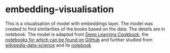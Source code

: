# embedding-visualisation
This is a visualisation of model with embeddings layer. The model was created to find similarities of the books based on the data. The details are in notebook. The model is adapted from [Deep Learning Cookbook](http://shop.oreilly.com/product/0636920097471.do), the [notebooks for which can be found on GitHub](https://github.com/DOsinga/deep_learning_cookbook) and further studied from [wikipedia-data-science](https://github.com/WillKoehrsen/wikipedia-data-science) and its [notebook](https://github.com/WillKoehrsen/wikipedia-data-science/blob/master/notebooks/Book%20Recommendation%20System.ipynb)
